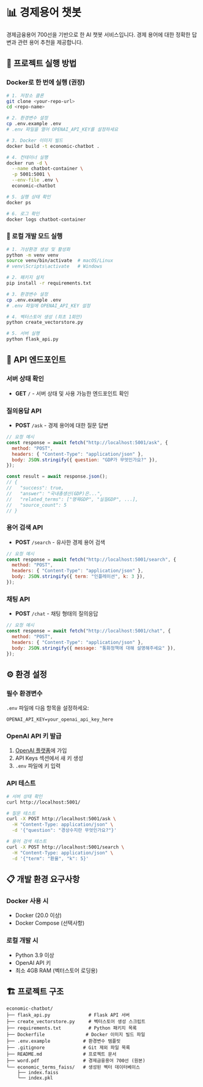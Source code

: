 # 📊 경제용어 챗봇

경제금융용어 700선을 기반으로 한 AI 챗봇 서비스입니다. 경제 용어에 대한 정확한 답변과 관련 용어 추천을 제공합니다.

## 🚀 프로젝트 실행 방법

### **Docker로 한 번에 실행 (권장)**

```bash
# 1. 저장소 클론
git clone <your-repo-url>
cd <repo-name>

# 2. 환경변수 설정
cp .env.example .env
# .env 파일을 열어 OPENAI_API_KEY를 설정하세요

# 3. Docker 이미지 빌드
docker build -t economic-chatbot .

# 4. 컨테이너 실행
docker run -d \
  --name chatbot-container \
  -p 5001:5001 \
  --env-file .env \
  economic-chatbot

# 5. 실행 상태 확인
docker ps

# 6. 로그 확인
docker logs chatbot-container
```

### **🔧 로컬 개발 모드 실행**

```bash
# 1. 가상환경 생성 및 활성화
python -m venv venv
source venv/bin/activate  # macOS/Linux
# venv\Scripts\activate   # Windows

# 2. 패키지 설치
pip install -r requirements.txt

# 3. 환경변수 설정
cp .env.example .env
# .env 파일에 OPENAI_API_KEY 설정

# 4. 벡터스토어 생성 (최초 1회만)
python create_vectorstore.py

# 5. 서버 실행
python flask_api.py
```

## 📡 API 엔드포인트

### **서버 상태 확인**

- **GET** `/` - 서버 상태 및 사용 가능한 엔드포인트 확인

### **질의응답 API**

- **POST** `/ask` - 경제 용어에 대한 질문 답변

```javascript
// 요청 예시
const response = await fetch("http://localhost:5001/ask", {
  method: "POST",
  headers: { "Content-Type": "application/json" },
  body: JSON.stringify({ question: "GDP가 무엇인가요?" }),
});

const result = await response.json();
// {
//   "success": true,
//   "answer": "국내총생산(GDP)은...",
//   "related_terms": ["명목GDP", "실질GDP", ...],
//   "source_count": 5
// }
```

### **용어 검색 API**

- **POST** `/search` - 유사한 경제 용어 검색

```javascript
// 요청 예시
const response = await fetch("http://localhost:5001/search", {
  method: "POST",
  headers: { "Content-Type": "application/json" },
  body: JSON.stringify({ term: "인플레이션", k: 3 }),
});
```

### **채팅 API**

- **POST** `/chat` - 채팅 형태의 질의응답

```javascript
// 요청 예시
const response = await fetch("http://localhost:5001/chat", {
  method: "POST",
  headers: { "Content-Type": "application/json" },
  body: JSON.stringify({ message: "통화정책에 대해 설명해주세요" }),
});
```

## ⚙️ 환경 설정

### **필수 환경변수**

`.env` 파일에 다음 항목을 설정하세요:

```env
OPENAI_API_KEY=your_openai_api_key_here
```

### **OpenAI API 키 발급**

1. [OpenAI 플랫폼](https://platform.openai.com/)에 가입
2. API Keys 섹션에서 새 키 생성
3. `.env` 파일에 키 입력

### **API 테스트**

```bash
# 서버 상태 확인
curl http://localhost:5001/

# 질문 테스트
curl -X POST http://localhost:5001/ask \
  -H "Content-Type: application/json" \
  -d '{"question": "경상수지란 무엇인가요?"}'

# 용어 검색 테스트
curl -X POST http://localhost:5001/search \
  -H "Content-Type: application/json" \
  -d '{"term": "환율", "k": 5}'
```

## 📋 개발 환경 요구사항

### **Docker 사용 시**

- Docker (20.0 이상)
- Docker Compose (선택사항)

### **로컬 개발 시**

- Python 3.9 이상
- OpenAI API 키
- 최소 4GB RAM (벡터스토어 로딩용)

## 🏗️ 프로젝트 구조

```
economic-chatbot/
├── flask_api.py              # Flask API 서버
├── create_vectorstore.py     # 벡터스토어 생성 스크립트
├── requirements.txt          # Python 패키지 목록
├── Dockerfile               # Docker 이미지 빌드 파일
├── .env.example            # 환경변수 템플릿
├── .gitignore              # Git 제외 파일 목록
├── README.md               # 프로젝트 문서
├── word.pdf                # 경제금융용어 700선 (원본)
└── economic_terms_faiss/   # 생성된 벡터 데이터베이스
    ├── index.faiss
    └── index.pkl
```
